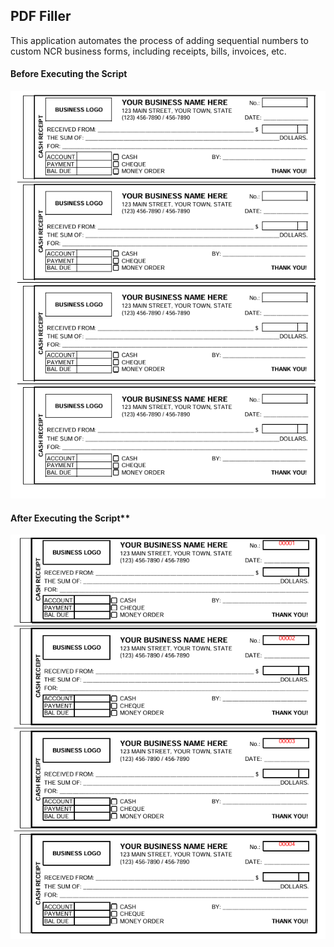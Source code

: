 ## PDF Filler
This application automates the process of adding sequential numbers to custom NCR business forms, including receipts, bills, invoices, etc.

#### Before Executing the Script
<div align="center">
  <img src="./images/Before.PNG" alt="Before Executing the Script">
</div>

#### After Executing the Script**
<div align="center">
  <img src="./images/After.PNG" alt="After Executing the Script">
</div>